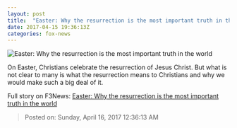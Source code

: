 ```yaml
---
layout: post
title:  "Easter: Why the resurrection is the most important truth in the world"
date: 2017-04-15 19:36:13Z
categories: fox-news
---
```


![Easter: Why the resurrection is the most important truth in the world](http://a57.foxnews.com/images.foxnews.com/content/fox-news/opinion/2017/04/15/easter-why-resurrection-is-most-important-truth-in-world/_jcr_content/par/featured-media/media-0.img.gif/0/0/1492216760385.gif?ve=1)

On Easter, Christians celebrate the resurrection of Jesus Christ. But what is not clear to many is what the resurrection means to Christians and why we would make such a big deal of it.


Full story on F3News: [Easter: Why the resurrection is the most important truth in the world](http://www.f3nws.com/n/BWh2QE)

> Posted on: Sunday, April 16, 2017 12:36:13 AM
